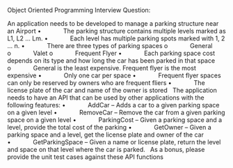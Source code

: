 Object Oriented Programming Interview Question:

An application needs to be developed to manage a parking structure near an Airport
•             The parking structure contains multiple levels marked as L1, L2 … Lm.
•             Each level has multiple parking spots marked with 1, 2 … n.
•             There are three types of parking spaces
o             General
o             Valet
o             Frequent Flyer
•             Each parking space cost depends on its type and how long the car has been parked in that space
o             General is the least expensive. Frequent flyer is the most expensive
•             Only one car per space
•             Frequent flyer spaces can only be reserved by owners who are frequent fliers
•             The license plate of the car and name of the owner is stored
 
The application needs to have an API that can be used by other applications with the following features:
•             AddCar – Adds a car to a given parking space on a given level
•             RemoveCar – Remove the car from a given parking space on a given level
•             ParkingCost – Given a parking space and a level, provide the total cost of the parking
•             GetOwner – Given a parking space and a level, get the license plate and owner of the car
•             GetParkingSpace – Given a name or license plate, return the level and space on that level where the car is parked.
 
As a bonus, please provide the unit test cases against these API functions